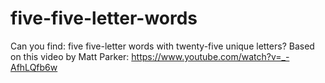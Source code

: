 # five-five-letter-words
Can you find: five five-letter words with twenty-five unique letters? Based on this video by Matt Parker: https://www.youtube.com/watch?v=_-AfhLQfb6w
